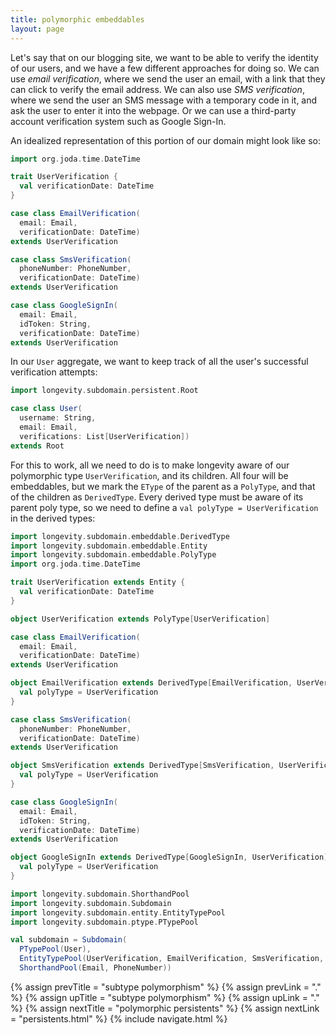 ```yaml
---
title: polymorphic embeddables
layout: page
---
```


Let's say that on our blogging site, we want to be able to verify the
identity of our users, and we have a few different approaches for
doing so. We can use _email verification_, where we send the user an
email, with a link that they can click to verify the email address. We
can also use _SMS verification_, where we send the user an SMS message
with a temporary code in it, and ask the user to enter it into the
webpage. Or we can use a third-party account verification system such
as Google Sign-In.

An idealized representation of this portion of our domain might look
like so:

```scala
import org.joda.time.DateTime

trait UserVerification {
  val verificationDate: DateTime
}

case class EmailVerification(
  email: Email,
  verificationDate: DateTime)
extends UserVerification

case class SmsVerification(
  phoneNumber: PhoneNumber,
  verificationDate: DateTime)
extends UserVerification

case class GoogleSignIn(
  email: Email,
  idToken: String,
  verificationDate: DateTime)
extends UserVerification
```

In our `User` aggregate, we want to keep track of all the user's
successful verification attempts:

```scala
import longevity.subdomain.persistent.Root

case class User(
  username: String,
  email: Email,
  verifications: List[UserVerification])
extends Root
```

For this to work, all we need to do is to make longevity aware of our
polymorphic type `UserVerification`, and its children. All four will
be embeddables, but we mark the `EType` of the parent as a `PolyType`,
and that of the children as `DerivedType`. Every derived type must be
aware of its parent poly type, so we need to define a `val polyType =
UserVerification` in the derived types:

```scala
import longevity.subdomain.embeddable.DerivedType
import longevity.subdomain.embeddable.Entity
import longevity.subdomain.embeddable.PolyType
import org.joda.time.DateTime

trait UserVerification extends Entity {
  val verificationDate: DateTime
}

object UserVerification extends PolyType[UserVerification]

case class EmailVerification(
  email: Email,
  verificationDate: DateTime)
extends UserVerification

object EmailVerification extends DerivedType[EmailVerification, UserVerification] {
  val polyType = UserVerification
}

case class SmsVerification(
  phoneNumber: PhoneNumber,
  verificationDate: DateTime)
extends UserVerification

object SmsVerification extends DerivedType[SmsVerification, UserVerification] {
  val polyType = UserVerification
}

case class GoogleSignIn(
  email: Email,
  idToken: String,
  verificationDate: DateTime)
extends UserVerification

object GoogleSignIn extends DerivedType[GoogleSignIn, UserVerification] {
  val polyType = UserVerification
}

import longevity.subdomain.ShorthandPool
import longevity.subdomain.Subdomain
import longevity.subdomain.entity.EntityTypePool
import longevity.subdomain.ptype.PTypePool

val subdomain = Subdomain(
  PTypePool(User),
  EntityTypePool(UserVerification, EmailVerification, SmsVerification, GoogleSignIn),
  ShorthandPool(Email, PhoneNumber))
```

{% assign prevTitle = "subtype polymorphism" %}
{% assign prevLink = "." %}
{% assign upTitle = "subtype polymorphism" %}
{% assign upLink = "." %}
{% assign nextTitle = "polymorphic persistents" %}
{% assign nextLink = "persistents.html" %}
{% include navigate.html %}

